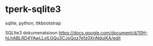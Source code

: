 # tperk-sqlite3
sqlite, python, ttkbootstrap

SQLIte3 dokumenatsioon
https://docs.google.com/document/d/10H-hLhABLRD4YAwLLxlLGQu3CJoQoz7e1z0XnNdujKA/edit
